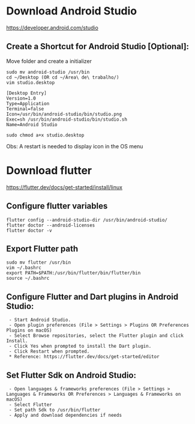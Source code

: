 # Download Android Studio
https://developer.android.com/studio

## Create a Shortcut for Android Studio [Optional]:

Move folder and create a initializer
```
sudo mv android-studio /usr/bin
cd ~/Desktop (OR cd ~/Área\ de\ trabalho/)
vim studio.desktop

[Desktop Entry]
Version=1.0
Type=Application
Terminal=false
Icon=/usr/bin/android-studio/bin/studio.png
Exec=sh /usr/bin/android-studio/bin/studio.sh
Name=Android Studio

sudo chmod a+x studio.desktop
```
Obs: A restart is needed to display icon in the OS menu

# Download flutter
https://flutter.dev/docs/get-started/install/linux

## Configure flutter variables

```
flutter config --android-studio-dir /usr/bin/android-studio/
flutter doctor --android-licenses
flutter doctor -v
```

## Export Flutter path

```
sudo mv flutter /usr/bin
vim ~/.bashrc
export PATH=$PATH:/usr/bin/flutter/bin/flutter/bin
source ~/.bashrc
```

## Configure Flutter and Dart plugins in Android Studio:

```
 - Start Android Studio.
 - Open plugin preferences (File > Settings > Plugins OR Preferences Plugins on macOS)
 - Select Browse repositories, select the Flutter plugin and click Install.
 - Click Yes when prompted to install the Dart plugin.
 - Click Restart when prompted.
 * Reference: https://flutter.dev/docs/get-started/editor
```
## Set Flutter Sdk on Android Studio:
```
 - Open languages & frameworks preferences (File > Settings > Languages & Frameworks OR Preferences > Languages & Frameworks on macOS)
 - Select Flutter
 - Set path Sdk to /usr/bin/flutter
 - Apply and download dependencies if needs
```
